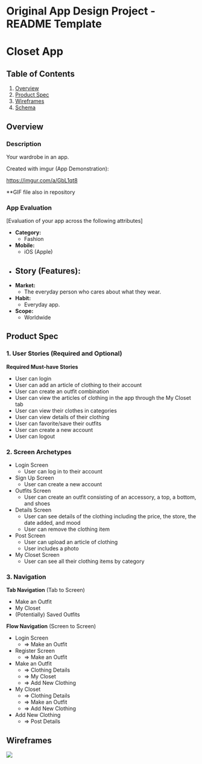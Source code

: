 Original App Design Project - README Template
===

# Closet App

## Table of Contents
1. [Overview](#Overview)
1. [Product Spec](#Product-Spec)
1. [Wireframes](#Wireframes)
2. [Schema](#Schema)

## Overview
### Description
Your wardrobe in an app.

Created with imgur (App Demonstration):

https://imgur.com/a/GbL1qt8

**GIF file also in repository

### App Evaluation
[Evaluation of your app across the following attributes]
- **Category:**
    - Fashion
- **Mobile:**
    - iOS (Apple)
- **Story (Features):**
    - 
- **Market:**
    - The everyday person who cares about what they wear.
- **Habit:**
    - Everyday app.
- **Scope:**
    - Worldwide

## Product Spec

### 1. User Stories (Required and Optional)

**Required Must-have Stories**

* User can login
* User can add an article of clothing to their account
* User can create an outfit combination
* User can view the articles of clothing in the app through the My Closet tab
* User can view their clothes in categories
* User can view details of their clothing
* User can favorite/save their outfits
* User can create a new account
* User can logout

### 2. Screen Archetypes

* Login Screen
   * User can log in to their account
* Sign Up Screen
    * User can create a new account
* Outfits Screen
   * User can create an outfit consisting of an accessory, a top, a bottom, and shoes
* Details Screen
    * User can see details of the clothing including the price, the store, the date added, and mood
    * User can remove the clothing item
* Post Screen
    * User can upload an article of clothing
    * User includes a photo
* My Closet Screen
    * User can see all their clothing items by category

### 3. Navigation

**Tab Navigation** (Tab to Screen)

* Make an Outfit
* My Closet
* (Potentially) Saved Outfits

**Flow Navigation** (Screen to Screen)

* Login Screen
   * => Make an Outfit
* Register Screen
    * => Make an Outfit
* Make an Outfit
    * => Clothing Details
    * => My Closet
    * => Add New Clothing
* My Closet
   * => Clothing Details
   * => Make an Outfit
   * => Add New Clothing
* Add New Clothing
    * => Post Details

## Wireframes
![](https://i.imgur.com/Wryjwro.png)


